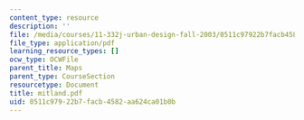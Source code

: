 ```yaml
---
content_type: resource
description: ''
file: /media/courses/11-332j-urban-design-fall-2003/0511c97922b7facb4582aa624ca01b0b_mitland.pdf
file_type: application/pdf
learning_resource_types: []
ocw_type: OCWFile
parent_title: Maps
parent_type: CourseSection
resourcetype: Document
title: mitland.pdf
uid: 0511c979-22b7-facb-4582-aa624ca01b0b
---
```

